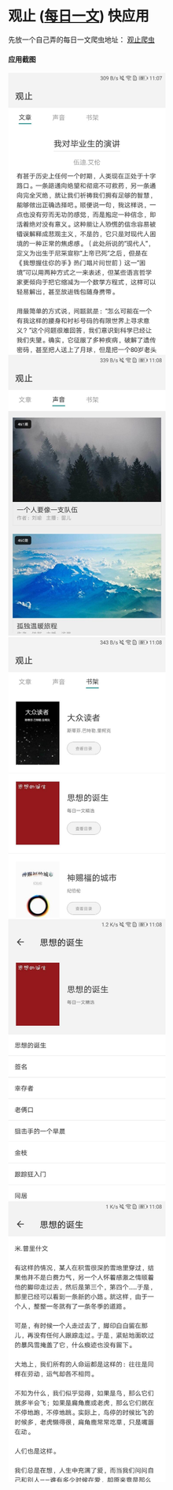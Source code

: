 # 观止 (<a href="https://meiriyiwen.com/">每日一文</a>) 快应用

先放一个自己弄的每日一文爬虫地址： [观止爬虫](https://github.com/evont/totheend-server) 



#### 应用截图
<img src="./assets/F1C633D11DCD5AF9B1EE2389970B4A15.jpg" width="320px">
<img src="./assets/280874B869326FE4DDA722B0A2E8ABD6.jpg" width="320px">
<img src="./assets/709B2210F962E2CA7DA47949E8C540E7.jpg" width="320px">
<img src="./assets/B9458C4A51D595747E56E62D942D0D95.jpg" width="320px">
<img src="./assets/654C9FED48E9F02CF79E039545A60214.jpg" width="320px">



